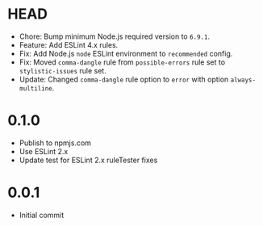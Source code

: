 # HEAD

* Chore: Bump minimum Node.js required version to `6.9.1`.
* Feature: Add ESLint 4.x rules.
* Fix: Add Node.js `node` ESLint environment to `recommended` config.
* Fix: Moved `comma-dangle` rule from `possible-errors` rule set to `stylistic-issues` rule set.
* Update: Changed `comma-dangle` rule option to `error` with option `always-multiline`.

# 0.1.0

* Publish to npmjs.com
* Use ESLint 2.x
* Update test for ESLint 2.x ruleTester fixes

# 0.0.1

* Initial commit
